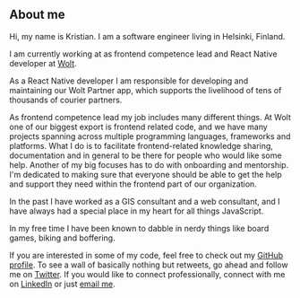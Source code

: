 ## About me

Hi, my name is Kristian. I am a software engineer living in Helsinki, Finland.

I am currently working at as frontend competence lead and React Native developer at [Wolt](https://wolt.com/).

As a React Native developer I am responsible for developing and maintaining our Wolt Partner app, which supports the livelihood of tens of thousands of courier partners.

As frontend competence lead my job includes many different things. At Wolt one of our biggest export is frontend related code, and we have many projects spanning across multiple programming languages, frameworks and platforms. What I do is to facilitate frontend-related knowledge sharing, documentation and in general to be there for people who would like some help. Another of my big focuses has to do with onboarding and mentorship. I'm dedicated to making sure that everyone should be able to get the help and support they need within the frontend part of our organization.

In the past I have worked as a GIS consultant and a web consultant, and I have always had a special place in my heart for all things JavaScript.

In my free time I have been known to dabble in nerdy things like board games, biking and boffering.


If you are interested in some of my code, feel free to check out my [GitHub profile](https://github.com/Sakarisson/).
To see a wall of basically nothing but retweets, go ahead and follow me on [Twitter](https://twitter.com/ksakarisson).
If you would like to connect professionally, connect with me on [LinkedIn](https://www.linkedin.com/in/kristiansakarisson/) or just [email me](mailto:kristian@sakarisson.com).
